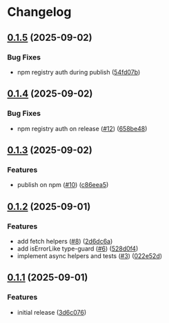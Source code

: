 # Changelog

## [0.1.5](https://github.com/StefanWin/swinte-common/compare/common-v0.1.4...common-v0.1.5) (2025-09-02)


### Bug Fixes

* npm registry auth during publish ([54fd07b](https://github.com/StefanWin/swinte-common/commit/54fd07b0ad2f6e5eb5d1a130281e62d2d6ddb60c))

## [0.1.4](https://github.com/StefanWin/swinte-common/compare/common-v0.1.3...common-v0.1.4) (2025-09-02)


### Bug Fixes

* npm registry auth on release ([#12](https://github.com/StefanWin/swinte-common/issues/12)) ([658be48](https://github.com/StefanWin/swinte-common/commit/658be485415ef43756350cc94c2ce716e3f38f0b))

## [0.1.3](https://github.com/StefanWin/swinte-common/compare/common-v0.1.2...common-v0.1.3) (2025-09-02)


### Features

* publish on npm ([#10](https://github.com/StefanWin/swinte-common/issues/10)) ([c86eea5](https://github.com/StefanWin/swinte-common/commit/c86eea5d71f7bddef957001812c2df250383b9d5))

## [0.1.2](https://github.com/StefanWin/swinte-common/compare/common-v0.1.1...common-v0.1.2) (2025-09-01)


### Features

* add fetch helpers ([#8](https://github.com/StefanWin/swinte-common/issues/8)) ([2d6dc6a](https://github.com/StefanWin/swinte-common/commit/2d6dc6a40987c3a9082b80c0fbaf3f692c481dea))
* add isErrorLike type-guard ([#6](https://github.com/StefanWin/swinte-common/issues/6)) ([528d0f4](https://github.com/StefanWin/swinte-common/commit/528d0f4ce8140da3b83dbd4fda398a2a87b1d151))
* implement async helpers and tests ([#3](https://github.com/StefanWin/swinte-common/issues/3)) ([022e52d](https://github.com/StefanWin/swinte-common/commit/022e52dc9ad8301d1cfb757e0b4db926d9a7e905))

## [0.1.1](https://github.com/StefanWin/swinte-common/compare/common-v0.1.0...common-v0.1.1) (2025-09-01)


### Features

* initial release ([3d6c076](https://github.com/StefanWin/swinte-common/commit/3d6c0768e71424cafcf4a52d8ef933b4f73f44db))
